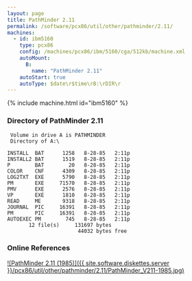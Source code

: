 ```yaml
---
layout: page
title: PathMinder 2.11
permalink: /software/pcx86/util/other/pathminder/2.11/
machines:
  - id: ibm5160
    type: pcx86
    config: /machines/pcx86/ibm/5160/cga/512kb/machine.xml
    autoMount:
      B:
        name: "PathMinder 2.11"
    autoStart: true
    autoType: $date\r$time\rB:\rDIR\r
---
```


{% include machine.html id="ibm5160" %}

### Directory of PathMinder 2.11

     Volume in drive A is PATHMINDER
     Directory of A:\

    INSTALL  BAT      1258   8-28-85   2:11p
    INSTALL2 BAT      1519   8-28-85   2:11p
    P        BAT        20   8-28-85   2:11p
    COLOR    CNF      4309   8-28-85   2:11p
    LOG2TXT  EXE      5790   8-28-85   2:11p
    PM       EXE     71570   8-28-85   2:11p
    PMV      EXE      2576   8-28-85   2:11p
    VP       EXE      1810   8-28-85   2:11p
    READ     ME       9318   8-28-85   2:11p
    JOURNAL  PIC     16391   8-28-85   2:11p
    PM       PIC     16391   8-28-85   2:11p
    AUTOEXEC PM        745   8-28-85   2:11p
           12 file(s)     131697 bytes
                           44032 bytes free

### Online References

[![PathMinder 2.11 (1985)]({{ site.software.diskettes.server }}/pcx86/util/other/pathminder/2.11/PathMinder_V211-1985.jpg)](https://archive.org/details/path-minder-v-211-1985)
